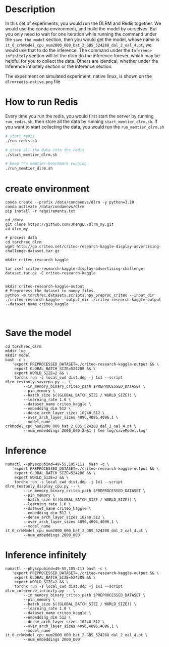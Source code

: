 # Description
In this set of experiments, you would run the DLRM and Redis together.
We would use the conda environment, and build the model by ourselves. 
But you only need to wait for one iteration while running the command under the `save the model` section,
then you would get the model, whose name is `it_0_crkModel_cpu_num2000_000_bat_2_GBS_524288_dal_2_oal_4.pt`, we would use that to do the inference.
The command under the `Inference infinitely` section will let the dlrm do the inference forever, which may be helpful for you to collect the data.
Others are identical, whether under the Inference infinitely section or the Inference section.

The experiment on simulated experiment, native linux, is shown on the `dlrm+redis-native.png` file

# How to run Redis
Every time you run the redis, you would first start the server by running `run_redis.sh`, then store all the data by running `start_memtier_dlrm.sh`.
If you want to start collecting the data, you would run the `run_memtier_dlrm.sh`
```sh
# start redis
./run_redis.sh

# store all the data into the redis
./start_memtier_dlrm.sh

# keep the memtier-benchmark running
./run_memtier_dlrm.sh
```


# create environment
```shell
conda create --prefix /data/condaenvs/dlrm -y python=3.10
conda activate /data/condaenvs/dlrm
pip install -r requirements.txt

cd /data
git clone https://github.com/JhengLu/dlrm_my.git
cd dlrm_my

# process data
cd torchrec_dlrm
wget http://go.criteo.net/criteo-research-kaggle-display-advertising-challenge-dataset.tar.gz

mkdir criteo-research-kaggle

tar zxvf criteo-research-kaggle-display-advertising-challenge-dataset.tar.gz -C criteo-research-kaggle


mkdir criteo-research-kaggle-output
# Preprocess the dataset to numpy files.
python -m torchrec.datasets.scripts.npy_preproc_criteo --input_dir ./criteo-research-kaggle --output_dir ./criteo-research-kaggle-output --dataset_name criteo_kaggle



```

# Save the model
```shell
cd torchrec_dlrm
mkdir log
mkdir model
bash -c \
   'export PREPROCESSED_DATASET=./criteo-research-kaggle-output && \
    export GLOBAL_BATCH_SIZE=524288 && \
    export WORLD_SIZE=2 && \
    torchx run -s local_cwd dist.ddp -j 1x1 --script dlrm_testonly_savecpu.py -- \
        --in_memory_binary_criteo_path $PREPROCESSED_DATASET \
        --pin_memory \
        --batch_size $((GLOBAL_BATCH_SIZE / WORLD_SIZE)) \
        --learning_rate 1.0 \
        --dataset_name criteo_kaggle \
        --embedding_dim 512 \
        --dense_arch_layer_sizes 10240,512 \
        --over_arch_layer_sizes 4096,4096,4096,1 \
        --model_name crkModel_cpu_num2000_000_bat_2_GBS_524288_dal_2_oal_4.pt \
        --num_embeddings 2000_000 2>&1 | tee log/saveModel.log'

```

# Inference
```shell
numactl --physcpubind=49-55,105-111  bash -c \
   'export PREPROCESSED_DATASET=./criteo-research-kaggle-output && \
    export GLOBAL_BATCH_SIZE=524288 && \
    export WORLD_SIZE=2 && \
    torchx run -s local_cwd dist.ddp -j 1x1 --script dlrm_testonly_display_cpu.py -- \
        --in_memory_binary_criteo_path $PREPROCESSED_DATASET \
        --pin_memory \
        --batch_size $((GLOBAL_BATCH_SIZE / WORLD_SIZE)) \
        --learning_rate 1.0 \
        --dataset_name criteo_kaggle \
        --embedding_dim 512 \
        --dense_arch_layer_sizes 10240,512 \
        --over_arch_layer_sizes 4096,4096,4096,1 \
        --model_name it_0_crkModel_cpu_num2000_000_bat_2_GBS_524288_dal_2_oal_4.pt \
        --num_embeddings 2000_000' 

```
# Inference infinitely
```shell
numactl --physcpubind=49-55,105-111 bash -c \
   'export PREPROCESSED_DATASET=./criteo-research-kaggle-output && \
    export GLOBAL_BATCH_SIZE=524288 && \
    export WORLD_SIZE=2 && \
    torchx run -s local_cwd dist.ddp -j 1x1 --script dlrm_inference_infinity.py -- \
        --in_memory_binary_criteo_path $PREPROCESSED_DATASET \
        --pin_memory \
        --batch_size $((GLOBAL_BATCH_SIZE / WORLD_SIZE)) \
        --learning_rate 1.0 \
        --dataset_name criteo_kaggle \
        --embedding_dim 512 \
        --dense_arch_layer_sizes 10240,512 \
        --over_arch_layer_sizes 4096,4096,4096,1 \
        --model_name it_0_crkModel_cpu_num2000_000_bat_2_GBS_524288_dal_2_oal_4.pt \
        --num_embeddings 2000_000'

```
